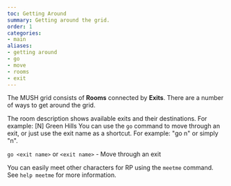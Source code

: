 ```yaml
---
toc: Getting Around
summary: Getting around the grid.
order: 1
categories:
- main
aliases:
- getting around
- go
- move
- rooms
- exit
---
```

The MUSH grid consists of **Rooms** connected by **Exits**.  There are a number of ways to get around the grid.

The room description shows available exits and their destinations.  For example:
      [N] Green Hills
You can use the `go` command to move through an exit, or just use the exit name as a shortcut.  For example:  "go n" or simply "n".

`go <exit name>` or `<exit name>` - Move through an exit

You can easily meet other characters for RP using the `meetme` command.  See `help meetme` for more information.
